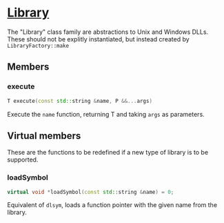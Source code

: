 # [Library](UnixLibrary.hpp)

The "Library" class family are abstractions to Unix and Windows DLLs. These should not be explitly instantiated, but instead created by `LibraryFactory::make`

## Members

### execute
```cpp
T execute(const std::string &name, P &&...args)
```
Execute the `name` function, returning T and taking `args` as parameters.

## Virtual members

These are the functions to be redefined if a new type of library is to be supported.

### loadSymbol

```cpp
virtual void *loadSymbol(const std::string &name) = 0;
```

Equivalent of `dlsym`, loads a function pointer with the given name from the library.
